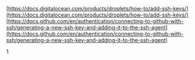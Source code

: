[https://docs.digitalocean.com/products/droplets/how-to/add-ssh-keys/](https://docs.digitalocean.com/products/droplets/how-to/add-ssh-keys/)
[https://docs.github.com/en/authentication/connecting-to-github-with-ssh/generating-a-new-ssh-key-and-adding-it-to-the-ssh-agent](https://docs.github.com/en/authentication/connecting-to-github-with-ssh/generating-a-new-ssh-key-and-adding-it-to-the-ssh-agent)

1
